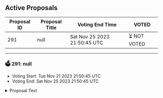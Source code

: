 ## Active Proposals

| Proposal ID | Proposal Title | Voting End Time | VOTED |
|-------------|----------------|-----------------|-------|
| 291 | null | Sat Nov 25 2023 21:50:45 UTC | ⏳ NOT VOTED |

---

### 🗳 291: null
- Voting Start: Tue Nov 21 2023 21:50:45 UTC
- Voting End: Sat Nov 25 2023 21:50:45 UTC

<details>
<summary>Proposal Text</summary>
 
null
</details>

